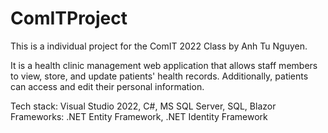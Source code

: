 # ComITProject

This is a individual project for the ComIT 2022 Class by Anh Tu Nguyen.

It is a health clinic management web application that allows staff members to view, store, and update patients' health records. 
Additionally, patients can access and edit their personal information.

Tech stack: Visual Studio 2022, C#, MS SQL Server, SQL, Blazor
Frameworks: .NET Entity Framework, .NET Identity Framework 
